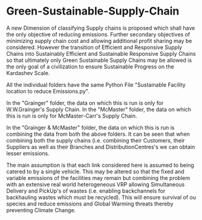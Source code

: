 # Green-Sustainable-Supply-Chain
A new Dimension of classifying Supply chains is proposed which shall have the only objective of reducing emissions. Further secondary objectives of minimizing supply chain cost and allowing additional profit sharing may be considered. However the transition of Efficient and Responsive Supply Chains into Sustainably Efficient and Sustainable Responsive Supply Chains so that ultimately only Green Sustainable Supply Chains may be allowed is the only goal of a civilization to ensure Sustainable Progress on the Kardashev Scale.


All the individual folders have the same Python File "Sustainable Facility location to reduce Emissions.py".

In the "Grainger" folder, the data on which this is run is only for W.W.Grainger's Supply Chain.
In the "McMaster" folder, the data on which this is run is only for McMaster-Carr's Supply Chain.

In the "Grainger & McMaster" folder, the data on which this is run is combining the data from both the above folders. It can be seen that when combining both the supply chains (i.e. combining their Customers, their Suppliers as well as their Branches and DistributionCentres's we can obtain lesser emissions.

The main assumption is that each link considered here is assumed to being catered to by a single vehicle. This may be altered so that the fixed and variable emissions of the facilities may remain but combining the problem with an extensive real world heterogeneous VRP allowing Simultaneous Delivery and PickUp's of wastes (i.e. enabling backchannels for backhauling wastes which must be recycled). This will ensure survival of ou species and reduce emissions and Global Warming threats thereby preventing Climate Change.
